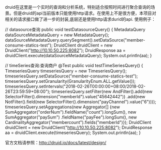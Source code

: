 druid在这里是一个实时的查询和分析系统，特别适合按照时间进行聚合查询的场景。但是druid的api当前版本只能使用http请求。在使用上不是很方便，本项目对相关的请求接口做了进一步的封装,底层还是使用http请求durid的api.
使用例子：

 // datasource查询
public void testDatasourceQuery() {
        MetadataQuery dataSourceMetadataQuery = new MetadataQuery();
        dataSourceMetadataQuery.querySegment().setDataSource("member-consume-statics-test");
        DruidClient druidClient = new DruidClient("http://10.10.50.225:8082");
        DruidResponse aa = druidClient.execute(dataSourceMetadataQuery);
        System.out.println(aa);
    }

 // timeSeries查询:查询商户
    @Test
    public void testTimeSeriesQuery() {
        TimeseriesQuery timeseriesQuery = new TimeseriesQuery();
        timeseriesQuery.setDataSource("member-consume-statics-test");
        timeseriesQuery.setGranularity(GranularityEnum.ALL.getValue());
        timeseriesQuery.setIntervals("2018-02-26T00:00:00+08:00/2018-02-26T23:59:59+08:00");
        timeseriesQuery.setFilter(new AndFilter().add(new SelectorFilter().dimension("memberId").value("45642442"))
                        .add(new NotFilter().field(new SelectorFilter().dimension("payChannel").value("6"))));
        timeseriesQuery.setAggregations(new Aggregator[] {new SumAggregator("orderNum").fieldName("count").longSum(), new SumAggregator("paySum")
                        .fieldName("payFee").longSum(), new CardinalityAggregator("membercount").fields("memberId")});
        DruidClient druidClient = new DruidClient("http://10.10.50.225:8082");
        DruidResponse aa = druidClient.execute(timeseriesQuery);
        System.out.println(aa);
    }

官方文档请参照：http://druid.io/docs/latest/design/
